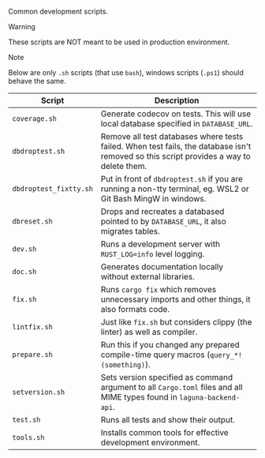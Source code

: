 Common development scripts.

> [!WARNING]
> These scripts are NOT meant to be used in production environment.

> [!NOTE]
> Below are only `.sh` scripts (that use `bash`), windows scripts (`.ps1`) should behave the same.

| Script                 | Description                                                                                                                             |
|------------------------|-----------------------------------------------------------------------------------------------------------------------------------------|
| `coverage.sh`          | Generate codecov on tests. This will use local database specified in `DATABASE_URL`.                                                    |
| `dbdroptest.sh`        | Remove all test databases where tests failed. When test fails, the database isn't removed so this script provides a way to delete them. |
| `dbdroptest_fixtty.sh` | Put in front of `dbdroptest.sh` if you are running a non-tty terminal, eg. WSL2 or Git Bash MingW in windows.                           |
| `dbreset.sh`           | Drops and recreates a databased pointed to by `DATABASE_URL`, it also migrates tables.                                                  |
| `dev.sh`               | Runs a development server with `RUST_LOG=info` level logging.                                                                           |
| `doc.sh`               | Generates documentation locally without external libraries.                                                                             |
| `fix.sh`               | Runs `cargo fix` which removes unnecessary imports and other things, it also formats code.                                              |
| `lintfix.sh`           | Just like `fix.sh` but considers clippy (the linter) as well as compiler.                                                               |
| `prepare.sh`           | Run this if you changed any prepared compile-time query macros (`query_*!(something)`).                                                 |
| `setversion.sh`        | Sets version specified as command argument to all `Cargo.toml` files and all MIME types found in `laguna-backend-api`.                  |
| `test.sh`              | Runs all tests and show their output.                                                                                                   |
| `tools.sh`             | Installs common tools for effective development environment.                                                                            |
